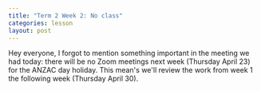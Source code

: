 ```yaml
---
title: "Term 2 Week 2: No class"
categories: lesson
layout: post
---
```


Hey everyone, I forgot to mention something important in the meeting we had today: there will be no Zoom meetings next week (Thursday April 23) for the ANZAC day holiday. This mean's we'll review the work from week 1 the following week (Thursday April 30).
